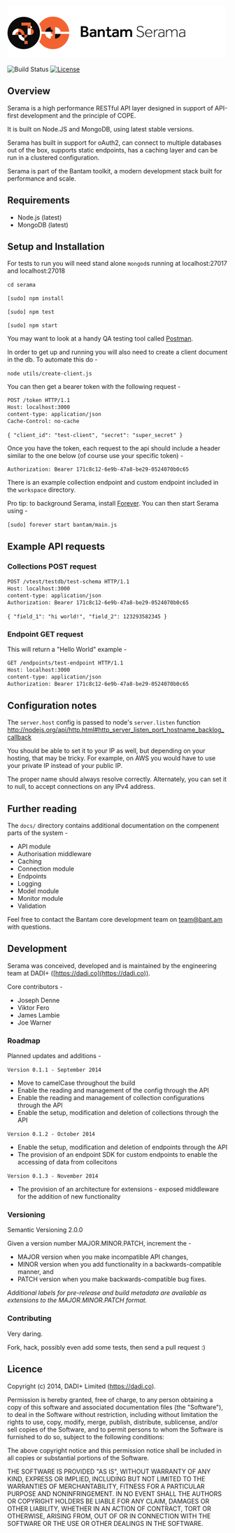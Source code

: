 ![Serama](serama.png)

![Build Status](http://img.shields.io/badge/release-0.1.0-green.svg?style=flat-square)&nbsp;[![License](http://img.shields.io/:license-mit-blue.svg?style=flat-square)](http://dadi.mit-license.org)

## Overview

Serama is a high performance RESTful API layer designed in support of API-first development and the principle of COPE.

It is built on Node.JS and MongoDB, using latest stable versions.

Serama has built in support for oAuth2, can connect to multiple databases out of the box, supports static endpoints, has a caching layer and can be run in a clustered configuration.

Serama is part of the Bantam toolkit, a modern development stack built for performance and scale.

## Requirements

* Node.js (latest)
* MongoDB (latest)

## Setup and Installation

For tests to run you will need stand alone `mongod`s running at localhost:27017 and localhost:27018

`cd serama`

`[sudo] npm install`

`[sudo] npm test`

`[sudo] npm start`

You may want to look at a handy QA testing tool called [Postman](http://www.getpostman.com/).

In order to get up and running you will also need to create a client document in the db.  To automate this do -

`node utils/create-client.js`

You can then get a bearer token with the following request -

    POST /token HTTP/1.1
    Host: localhost:3000
    content-type: application/json
    Cache-Control: no-cache

    { "client_id": "test-client", "secret": "super_secret" }

Once you have the token, each request to the api should include a header similar to the one below (of course use your specific token) -

    Authorization: Bearer 171c8c12-6e9b-47a8-be29-0524070b0c65

There is an example collection endpoint and custom endpoint included in the `workspace` directory.

Pro tip: to background Serama, install [Forever](https://github.com/nodejitsu/forever). You can then start Serama using -

`[sudo] forever start bantam/main.js`

## Example API requests

### Collections POST request

    POST /vtest/testdb/test-schema HTTP/1.1
    Host: localhost:3000
    content-type: application/json
    Authorization: Bearer 171c8c12-6e9b-47a8-be29-0524070b0c65

    { "field_1": "hi world!", "field_2": 123293582345 }


### Endpoint GET request

This will return a "Hello World" example -

    GET /endpoints/test-endpoint HTTP/1.1
    Host: localhost:3000
    content-type: application/json
    Authorization: Bearer 171c8c12-6e9b-47a8-be29-0524070b0c65

## Configuration notes

The `server.host` config is passed to node's `server.listen` function
http://nodejs.org/api/http.html#http_server_listen_port_hostname_backlog_callback

You should be able to set it to your IP as well, but depending on your hosting, that may be tricky. For example, on AWS you would have to use your private IP instead of your public IP.

The proper name should always resolve correctly. Alternately, you can set it to null, to accept connections on any IPv4 address.

## Further reading

The `docs/` directory contains additional documentation on the compenent parts of the system -

* API module
* Authorisation middleware
* Caching
* Connection module
* Endpoints
* Logging
* Model module
* Monitor module
* Validation

Feel free to contact the Bantam core development team on team@bant.am with questions.

## Development

Serama was conceived, developed and is maintained by the engineering team at DADI+ ([https://dadi.co](https://dadi.co)).

Core contributors -

* Joseph Denne
* Viktor Fero
* James Lambie
* Joe Warner

### Roadmap

Planned updates and additions -

`Version 0.1.1 - September 2014`

* Move to camelCase throughout the build
* Enable the reading and management of the config through the API
* Enable the reading and management of collection configurations through the API
* Enable the setup, modification and deletion of collections through the API

`Version 0.1.2 - October 2014`

* Enable the setup, modification and deletion of endpoints through the API
* The provision of an endpoint SDK for custom endpoints to enable the accessing of data from collecitons

`Version 0.1.3 - November 2014`

* The provision of an architecture for extensions - exposed middleware for the addition of new functionality

### Versioning

Semantic Versioning 2.0.0

Given a version number MAJOR.MINOR.PATCH, increment the -

* MAJOR version when you make incompatible API changes,
* MINOR version when you add functionality in a backwards-compatible manner, and
* PATCH version when you make backwards-compatible bug fixes.

_Additional labels for pre-release and build metadata are available as extensions to the MAJOR.MINOR.PATCH format._

### Contributing

Very daring.

Fork, hack, possibly even add some tests, then send a pull request :)

## Licence

Copyright (c) 2014, DADI+ Limited (https://dadi.co).

Permission is hereby granted, free of charge, to any person obtaining a copy
of this software and associated documentation files (the "Software"), to deal
in the Software without restriction, including without limitation the rights
to use, copy, modify, merge, publish, distribute, sublicense, and/or sell
copies of the Software, and to permit persons to whom the Software is
furnished to do so, subject to the following conditions:

The above copyright notice and this permission notice shall be included in
all copies or substantial portions of the Software.

THE SOFTWARE IS PROVIDED "AS IS", WITHOUT WARRANTY OF ANY KIND, EXPRESS OR
IMPLIED, INCLUDING BUT NOT LIMITED TO THE WARRANTIES OF MERCHANTABILITY,
FITNESS FOR A PARTICULAR PURPOSE AND NONINFRINGEMENT. IN NO EVENT SHALL THE
AUTHORS OR COPYRIGHT HOLDERS BE LIABLE FOR ANY CLAIM, DAMAGES OR OTHER
LIABILITY, WHETHER IN AN ACTION OF CONTRACT, TORT OR OTHERWISE, ARISING FROM,
OUT OF OR IN CONNECTION WITH THE SOFTWARE OR THE USE OR OTHER DEALINGS IN
THE SOFTWARE.